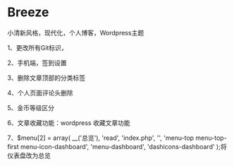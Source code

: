 # Breeze
小清新风格，现代化，个人博客，Wordpress主题

1、更改所有Git标识，


2、手机端，签到设置


3、删除文章顶部的分类标签

4、个人页面评论头删除

5、金币等级区分

6、文章收藏功能：wordpress 收藏文章功能

7、$menu[2] = array( __('总览'), 'read', 'index.php', '', 'menu-top menu-top-first menu-icon-dashboard', 'menu-dashboard', 'dashicons-dashboard' );将仪表盘改为总览
